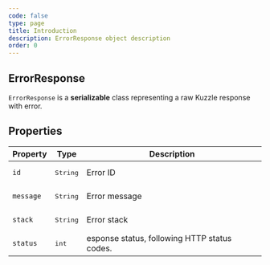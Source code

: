 ```yaml
---
code: false
type: page
title: Introduction
description: ErrorResponse object description
order: 0
---
```


## ErrorResponse

`ErrorResponse` is a **serializable** class representing a raw Kuzzle response with error.

## Properties

| Property | Type | Description |
|--- |--- |--- |
| `id` | <pre>String</pre> | Error ID |
| `message` | <pre>String</pre> | Error message |
| `stack` | <pre>String</pre> | Error stack |
| `status` | <pre>int</pre> | esponse status, following HTTP status codes. |
